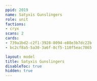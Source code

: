 ```yaml
---
ppid: 2019
name: Satyxis Gunslingers
role: unit
factions:
- cryx
scans: 2
cards:
- 739a1bd2-c2f1-3928-8094-e88e3b7dc22b
- bc2cf8a5-5a30-3a6f-8cf5-110f5eac7865

layout: model
title: Satyxis Gunslingers
disableToc: true
hidden: true
---
```

